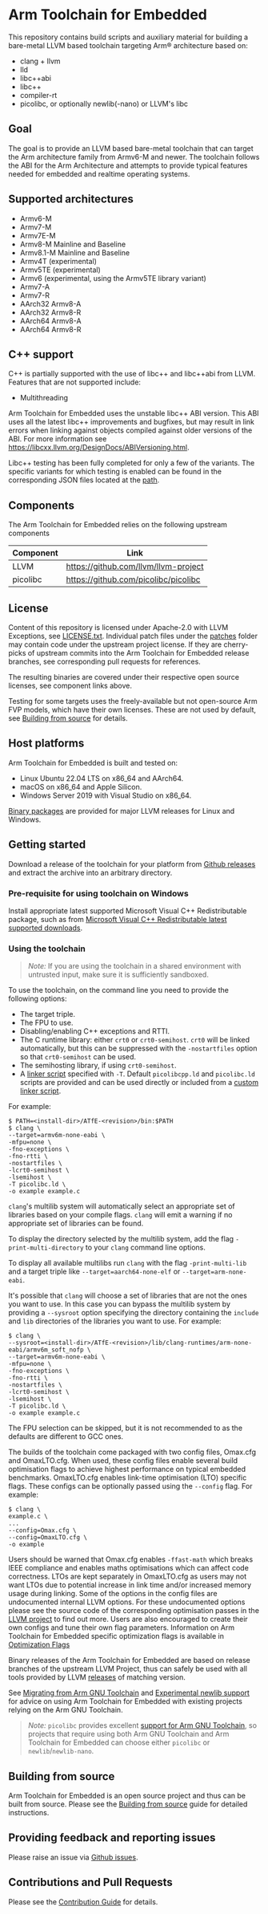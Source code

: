 # Arm Toolchain for Embedded

This repository contains build scripts and auxiliary material for building a
bare-metal LLVM based toolchain targeting Arm® architecture based on:
* clang + llvm
* lld
* libc++abi
* libc++
* compiler-rt
* picolibc, or optionally newlib(-nano) or LLVM's libc

## Goal

The goal is to provide an LLVM based bare-metal toolchain that can target the
Arm architecture family from Armv6-M and newer. The toolchain follows the ABI
for the Arm Architecture and attempts to provide typical features needed for
embedded and realtime operating systems.

## Supported architectures

- Armv6-M
- Armv7-M
- Armv7E-M
- Armv8-M Mainline and Baseline
- Armv8.1-M Mainline and Baseline
- Armv4T (experimental)
- Armv5TE (experimental)
- Armv6 (experimental, using the Armv5TE library variant)
- Armv7-A
- Armv7-R
- AArch32 Armv8-A
- AArch32 Armv8-R
- AArch64 Armv8-A
- AArch64 Armv8-R

## C++ support

C++ is partially supported with the use of libc++ and libc++abi from LLVM. Features
that are not supported include:
 - Multithreading

Arm Toolchain for Embedded uses the unstable libc++ ABI version. This ABI
uses all the latest libc++ improvements and bugfixes, but may result in link
errors when linking against objects compiled against older versions of the ABI.
For more information see https://libcxx.llvm.org/DesignDocs/ABIVersioning.html.

Libc++ testing has been fully completed for only a few of the variants. The specific
variants for which testing is enabled can be found in the corresponding JSON files
located at the [path](arm-multilib/json/variants).

## Components

The Arm Toolchain for Embedded relies on the following upstream components

Component  | Link
---------- | ------------------------------------
LLVM       | https://github.com/llvm/llvm-project
picolibc   | https://github.com/picolibc/picolibc

## License

Content of this repository is licensed under Apache-2.0 with LLVM Exceptions, see
[LICENSE.txt](LICENSE.txt). Individual patch files under the
[patches](patches) folder may contain code under the upstream project license. If they are
cherry-picks of upstream commits into the Arm Toolchain for Embedded release branches,
see corresponding pull requests for references.

The resulting binaries are covered under their respective open source licenses,
see component links above.

Testing for some targets uses the freely-available but not open-source Arm FVP
models, which have their own licenses. These are not used by default, see
[Building from source](docs/building-from-source.md) for details.

## Host platforms

Arm Toolchain for Embedded is built and tested on:
* Linux Ubuntu 22.04 LTS on x86_64 and AArch64.
* macOS on x86_64 and Apple Silicon.
* Windows Server 2019 with Visual Studio on x86_64.

[Binary packages](https://github.com/arm/arm-toolchain/releases)
are provided for major LLVM releases for Linux and Windows.

## Getting started

Download a release of the toolchain for your platform from [Github
releases](https://github.com/arm/arm-toolchain/releases)
and extract the archive into an arbitrary directory.

### Pre-requisite for using toolchain on Windows

Install appropriate latest supported Microsoft Visual C++ Redistributable package, such as from [Microsoft Visual C++ Redistributable latest supported downloads](https://learn.microsoft.com/en-us/cpp/windows/latest-supported-vc-redist?view=msvc-170).

### Using the toolchain

> *Note:* If you are using the toolchain in a shared environment with untrusted input,
> make sure it is sufficiently sandboxed.

To use the toolchain, on the command line you need to provide the following options:
* The target triple.
* The FPU to use.
* Disabling/enabling C++ exceptions and RTTI.
* The C runtime library: either `crt0` or `crt0-semihost`.
  `crt0` will be linked automatically, but this can be suppressed
  with the `-nostartfiles` option so that `crt0-semihost` can be used.
* The semihosting library, if using `crt0-semihost`.
* A [linker script](
  https://sourceware.org/binutils/docs/ld/Scripts.html) specified with `-T`.
  Default `picolibcpp.ld` and `picolibc.ld` scripts are provided and can be used
  directly or included from a [custom linker script](
  https://github.com/picolibc/picolibc/blob/main/doc/linking.md#using-picolibcld).

For example:
```
$ PATH=<install-dir>/ATfE-<revision>/bin:$PATH
$ clang \
--target=armv6m-none-eabi \
-mfpu=none \
-fno-exceptions \
-fno-rtti \
-nostartfiles \
-lcrt0-semihost \
-lsemihost \
-T picolibc.ld \
-o example example.c
```

`clang`'s multilib system will automatically select an appropriate set of
libraries based on your compile flags. `clang` will emit a warning if no
appropriate set of libraries can be found.

To display the directory selected by the multilib system, add the flag
`-print-multi-directory` to your `clang` command line options.

To display all available multilibs run `clang` with the flag `-print-multi-lib`
and a target triple like `--target=aarch64-none-elf` or `--target=arm-none-eabi`.

It's possible that `clang` will choose a set of libraries that are not the ones
you want to use. In this case you can bypass the multilib system by providing a
`--sysroot` option specifying the directory containing the `include` and `lib`
directories of the libraries you want to use. For example:

```
$ clang \
--sysroot=<install-dir>/ATfE-<revision>/lib/clang-runtimes/arm-none-eabi/armv6m_soft_nofp \
--target=armv6m-none-eabi \
-mfpu=none \
-fno-exceptions \
-fno-rtti \
-nostartfiles \
-lcrt0-semihost \
-lsemihost \
-T picolibc.ld \
-o example example.c
```

The FPU selection can be skipped, but it is not recommended to as the defaults
are different to GCC ones.


The builds of the toolchain come packaged with two config files, Omax.cfg and OmaxLTO.cfg.
When used, these config files enable several build optimisation flags to achieve highest performance on typical embedded benchmarks. OmaxLTO.cfg enables link-time optimisation (LTO) specific flags.
These configs can be optionally passed using the `--config` flag. For example:

```
$ clang \
example.c \
...
--config=Omax.cfg \
--config=OmaxLTO.cfg \
-o example
```

Users should be warned that Omax.cfg enables `-ffast-math` which breaks IEEE compliance and
enables maths optimisations which can affect code correctness.  LTOs are
kept separately in OmaxLTO.cfg as users may not want LTOs due to potential increase in link time
and/or increased memory usage during linking. Some of the options in the config files are undocumented internal LLVM options. For these undocumented options please see the source code of the
corresponding optimisation passes in the [LLVM project](https://github.com/llvm/llvm-project)
to find out more. Users are also encouraged to create their own configs and tune their own
flag parameters.
Information on Arm Toolchain for Embedded specific optimization flags is available in [Optimization Flags](docs/optimization-flags.md)

Binary releases of the Arm Toolchain for Embedded are based on release
branches of the upstream LLVM Project, thus can safely be used with all tools
provided by LLVM [releases](https://github.com/llvm/llvm-project/releases)
of matching version.

See [Migrating from Arm GNU Toolchain](docs/migrating.md)
and [Experimental newlib support](docs/newlib.md)
for advice on using Arm Toolchain for Embedded with existing projects
relying on the Arm GNU Toolchain.

> *Note:* `picolibc` provides excellent
> [support for Arm GNU Toolchain](https://github.com/picolibc/picolibc/blob/main/doc/using.md),
> so projects that require using both Arm GNU Toolchain and Arm Toolchain for Embedded
> can choose either `picolibc` or `newlib`/`newlib-nano`.

## Building from source

Arm Toolchain for Embedded is an open source project and thus can be built
from source. Please see the [Building from source](docs/building-from-source.md)
guide for detailed instructions.

## Providing feedback and reporting issues

Please raise an issue via [Github issues](https://github.com/arm/arm-toolchain/issues).

## Contributions and Pull Requests

Please see the [Contribution Guide](../../CONTRIBUTING.md) for details.
